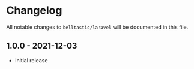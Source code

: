 # Changelog

All notable changes to `belltastic/laravel` will be documented in this file.

## 1.0.0 - 2021-12-03

- initial release
